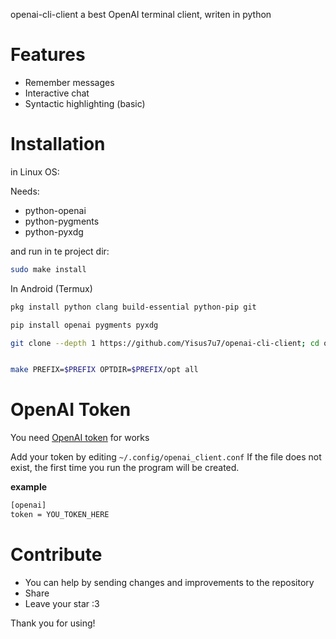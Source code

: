 openai-cli-client a best OpenAI terminal client, writen in python

# Features
- Remember messages
- Interactive chat
- Syntactic highlighting (basic)

# Installation

in Linux OS:

Needs:

- python-openai
- python-pygments
- python-pyxdg

and run in te project dir:

```bash
sudo make install

```

In Android (Termux)

```bash
pkg install python clang build-essential python-pip git
```

```bash
pip install openai pygments pyxdg

```

```bash
git clone --depth 1 https://github.com/Yisus7u7/openai-cli-client; cd openai-cli-client

```

```bash

make PREFIX=$PREFIX OPTDIR=$PREFIX/opt all
```
# OpenAI Token

You need [OpenAI token](https://platform.openai.com/docs/introduction/tokens) for works

Add your token by editing `~/.config/openai_client.conf`
If the file does not exist, the first time you run the program will be created.

**example**

```bash
[openai]
token = YOU_TOKEN_HERE
```

# Contribute

- You can help by sending changes and improvements to the repository
- Share 
- Leave your star :3

Thank you for using!
